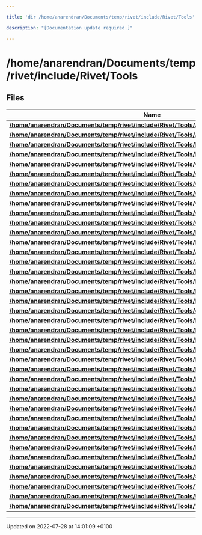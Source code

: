 ```yaml
---

title: 'dir /home/anarendran/Documents/temp/rivet/include/Rivet/Tools'

description: "[Documentation update required.]"

---
```


# /home/anarendran/Documents/temp/rivet/include/Rivet/Tools



## Files

| Name           |
| -------------- |
| **[/home/anarendran/Documents/temp/rivet/include/Rivet/Tools/AliceCommon.hh](http://example.org/files/tools_2alicecommon_8hh/#file-alicecommon.hh)**  |
| **[/home/anarendran/Documents/temp/rivet/include/Rivet/Tools/AtlasCommon.hh](http://example.org/files/atlascommon_8hh/#file-atlascommon.hh)**  |
| **[/home/anarendran/Documents/temp/rivet/include/Rivet/Tools/BeamConstraint.hh](http://example.org/files/beamconstraint_8hh/#file-beamconstraint.hh)**  |
| **[/home/anarendran/Documents/temp/rivet/include/Rivet/Tools/BinnedHistogram.hh](http://example.org/files/binnedhistogram_8hh/#file-binnedhistogram.hh)**  |
| **[/home/anarendran/Documents/temp/rivet/include/Rivet/Tools/CentralityBinner.hh](http://example.org/files/centralitybinner_8hh/#file-centralitybinner.hh)**  |
| **[/home/anarendran/Documents/temp/rivet/include/Rivet/Tools/Cmp.fhh](http://example.org/files/cmp_8fhh/#file-cmp.fhh)**  |
| **[/home/anarendran/Documents/temp/rivet/include/Rivet/Tools/Cmp.hh](http://example.org/files/cmp_8hh/#file-cmp.hh)**  |
| **[/home/anarendran/Documents/temp/rivet/include/Rivet/Tools/Correlators.hh](http://example.org/files/correlators_8hh/#file-correlators.hh)**  |
| **[/home/anarendran/Documents/temp/rivet/include/Rivet/Tools/Cutflow.hh](http://example.org/files/cutflow_8hh/#file-cutflow.hh)**  |
| **[/home/anarendran/Documents/temp/rivet/include/Rivet/Tools/Cuts.fhh](http://example.org/files/cuts_8fhh/#file-cuts.fhh)**  |
| **[/home/anarendran/Documents/temp/rivet/include/Rivet/Tools/Cuts.hh](http://example.org/files/cuts_8hh/#file-cuts.hh)**  |
| **[/home/anarendran/Documents/temp/rivet/include/Rivet/Tools/Exceptions.hh](http://example.org/files/exceptions_8hh/#file-exceptions.hh)**  |
| **[/home/anarendran/Documents/temp/rivet/include/Rivet/Tools/ExptSmearingFunctions.hh](http://example.org/files/exptsmearingfunctions_8hh/#file-exptsmearingfunctions.hh)**  |
| **[/home/anarendran/Documents/temp/rivet/include/Rivet/Tools/JetSmearingFunctions.hh](http://example.org/files/jetsmearingfunctions_8hh/#file-jetsmearingfunctions.hh)**  |
| **[/home/anarendran/Documents/temp/rivet/include/Rivet/Tools/JetUtils.hh](http://example.org/files/jetutils_8hh/#file-jetutils.hh)**  |
| **[/home/anarendran/Documents/temp/rivet/include/Rivet/Tools/Logging.fhh](http://example.org/files/logging_8fhh/#file-logging.fhh)**  |
| **[/home/anarendran/Documents/temp/rivet/include/Rivet/Tools/Logging.hh](http://example.org/files/logging_8hh/#file-logging.hh)**  |
| **[/home/anarendran/Documents/temp/rivet/include/Rivet/Tools/MendelMin.hh](http://example.org/files/mendelmin_8hh/#file-mendelmin.hh)**  |
| **[/home/anarendran/Documents/temp/rivet/include/Rivet/Tools/MomentumSmearingFunctions.hh](http://example.org/files/momentumsmearingfunctions_8hh/#file-momentumsmearingfunctions.hh)**  |
| **[/home/anarendran/Documents/temp/rivet/include/Rivet/Tools/osdir.hh](http://example.org/files/osdir_8hh/#file-osdir.hh)**  |
| **[/home/anarendran/Documents/temp/rivet/include/Rivet/Tools/ParticleBaseUtils.hh](http://example.org/files/particlebaseutils_8hh/#file-particlebaseutils.hh)**  |
| **[/home/anarendran/Documents/temp/rivet/include/Rivet/Tools/ParticleIdUtils.hh](http://example.org/files/particleidutils_8hh/#file-particleidutils.hh)**  |
| **[/home/anarendran/Documents/temp/rivet/include/Rivet/Tools/ParticleName.hh](http://example.org/files/particlename_8hh/#file-particlename.hh)**  |
| **[/home/anarendran/Documents/temp/rivet/include/Rivet/Tools/ParticleSmearingFunctions.hh](http://example.org/files/particlesmearingfunctions_8hh/#file-particlesmearingfunctions.hh)**  |
| **[/home/anarendran/Documents/temp/rivet/include/Rivet/Tools/ParticleUtils.hh](http://example.org/files/particleutils_8hh/#file-particleutils.hh)**  |
| **[/home/anarendran/Documents/temp/rivet/include/Rivet/Tools/Percentile.hh](http://example.org/files/percentile_8hh/#file-percentile.hh)**  |
| **[/home/anarendran/Documents/temp/rivet/include/Rivet/Tools/PrettyPrint.hh](http://example.org/files/prettyprint_8hh/#file-prettyprint.hh)**  |
| **[/home/anarendran/Documents/temp/rivet/include/Rivet/Tools/Random.hh](http://example.org/files/random_8hh/#file-random.hh)**  |
| **[/home/anarendran/Documents/temp/rivet/include/Rivet/Tools/ReaderCompressedAscii.hh](http://example.org/files/readercompressedascii_8hh/#file-readercompressedascii.hh)**  |
| **[/home/anarendran/Documents/temp/rivet/include/Rivet/Tools/RHICCommon.hh](http://example.org/files/rhiccommon_8hh/#file-rhiccommon.hh)**  |
| **[/home/anarendran/Documents/temp/rivet/include/Rivet/Tools/RivetFastJet.hh](http://example.org/files/rivetfastjet_8hh/#file-rivetfastjet.hh)**  |
| **[/home/anarendran/Documents/temp/rivet/include/Rivet/Tools/RivetHepMC.hh](http://example.org/files/rivethepmc_8hh/#file-rivethepmc.hh)**  |
| **[/home/anarendran/Documents/temp/rivet/include/Rivet/Tools/RivetMT2.hh](http://example.org/files/rivetmt2_8hh/#file-rivetmt2.hh)**  |
| **[/home/anarendran/Documents/temp/rivet/include/Rivet/Tools/RivetPaths.hh](http://example.org/files/rivetpaths_8hh/#file-rivetpaths.hh)**  |
| **[/home/anarendran/Documents/temp/rivet/include/Rivet/Tools/RivetSTL.hh](http://example.org/files/rivetstl_8hh/#file-rivetstl.hh)**  |
| **[/home/anarendran/Documents/temp/rivet/include/Rivet/Tools/RivetYODA.hh](http://example.org/files/rivetyoda_8hh/#file-rivetyoda.hh)**  |
| **[/home/anarendran/Documents/temp/rivet/include/Rivet/Tools/SmearingFunctions.hh](http://example.org/files/smearingfunctions_8hh/#file-smearingfunctions.hh)**  |
| **[/home/anarendran/Documents/temp/rivet/include/Rivet/Tools/TypeTraits.hh](http://example.org/files/typetraits_8hh/#file-typetraits.hh)**  |
| **[/home/anarendran/Documents/temp/rivet/include/Rivet/Tools/Utils.hh](http://example.org/files/utils_8hh/#file-utils.hh)**  |
| **[/home/anarendran/Documents/temp/rivet/include/Rivet/Tools/WriterCompressedAscii.hh](http://example.org/files/writercompressedascii_8hh/#file-writercompressedascii.hh)**  |






-------------------------------

Updated on 2022-07-28 at 14:01:09 +0100
